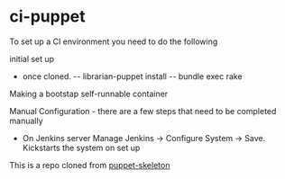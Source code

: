 # ci-puppet


To set up a CI environment you need to do the following

initial set up
 - once cloned. 
 -- librarian-puppet install
 -- bundle exec rake


Making a bootstap self-runnable container


Manual Configuration - there are a few steps that need to be completed manually
 - On Jenkins server Manage Jenkins -> Configure System -> Save. Kickstarts the system on set up





This is a repo cloned from [puppet-skeleton](https://github.com/alphagov/puppet-skeleton)
